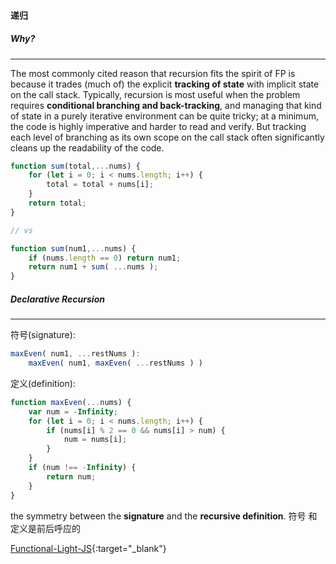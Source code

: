 
#### 递归


##### Why?
----------
The most commonly cited reason that recursion fits the spirit of FP is because it trades (much of) the explicit **tracking of state** with implicit state on the call stack. Typically, recursion is most useful when the problem requires **conditional branching and back-tracking**, and managing that kind of state in a purely iterative environment can be quite tricky; at a minimum, the code is highly imperative and harder to read and verify. But tracking each level of branching as its own scope on the call stack often significantly cleans up the readability of the code.


```javascript
function sum(total,...nums) {
	for (let i = 0; i < nums.length; i++) {
		total = total + nums[i];
	}
	return total;
}

// vs

function sum(num1,...nums) {
	if (nums.length == 0) return num1;
	return num1 + sum( ...nums );
}​
```

##### Declarative Recursion 
---------------------------
符号(signature):
```javascript
maxEven( num1, ...restNums ):
	maxEven( num1, maxEven( ...restNums ) )​
```

定义(definition):
```javascript
function maxEven(...nums) {
	var num = -Infinity;
	for (let i = 0; i < nums.length; i++) {
		if (nums[i] % 2 == 0 && nums[i] > num) {
			num = nums[i];
		}
	}
	if (num !== -Infinity) {
		return num;
	}
}
```

the symmetry between the **signature** and the **recursive definition**.
符号 和 定义是前后呼应的

[Functional-Light-JS](https://github.com/getify/Functional-Light-JS){:target="_blank"}
